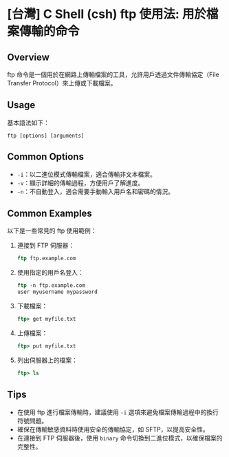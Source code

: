 # [台灣] C Shell (csh) ftp 使用法: 用於檔案傳輸的命令

## Overview
ftp 命令是一個用於在網路上傳輸檔案的工具，允許用戶透過文件傳輸協定（File Transfer Protocol）來上傳或下載檔案。

## Usage
基本語法如下：
```
ftp [options] [arguments]
```

## Common Options
- `-i`：以二進位模式傳輸檔案，適合傳輸非文本檔案。
- `-v`：顯示詳細的傳輸過程，方便用戶了解進度。
- `-n`：不自動登入，適合需要手動輸入用戶名和密碼的情況。

## Common Examples
以下是一些常見的 ftp 使用範例：

1. 連接到 FTP 伺服器：
   ```csh
   ftp ftp.example.com
   ```

2. 使用指定的用戶名登入：
   ```csh
   ftp -n ftp.example.com
   user myusername mypassword
   ```

3. 下載檔案：
   ```csh
   ftp> get myfile.txt
   ```

4. 上傳檔案：
   ```csh
   ftp> put myfile.txt
   ```

5. 列出伺服器上的檔案：
   ```csh
   ftp> ls
   ```

## Tips
- 在使用 ftp 進行檔案傳輸時，建議使用 `-i` 選項來避免檔案傳輸過程中的換行符號問題。
- 確保在傳輸敏感資料時使用安全的傳輸協定，如 SFTP，以提高安全性。
- 在連接到 FTP 伺服器後，使用 `binary` 命令切換到二進位模式，以確保檔案的完整性。